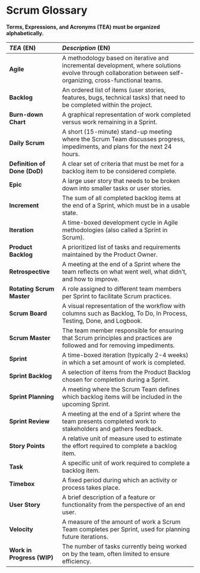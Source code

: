 # Scrum Glossary

**Terms, Expressions, and Acronyms (TEA) must be organized alphabetically.**

| **_TEA_** (EN)                    | **_Description_** (EN)                                                                                                                                      |
|:----------------------------------|:------------------------------------------------------------------------------------------------------------------------------------------------------------|
| **Agile**                         | A methodology based on iterative and incremental development, where solutions evolve through collaboration between self-organizing, cross-functional teams. |
| **Backlog**                       | An ordered list of items (user stories, features, bugs, technical tasks) that need to be completed within the project.                                      |
| **Burn-down Chart**               | A graphical representation of work completed versus work remaining in a Sprint.                                                                             |
| **Daily Scrum**                   | A short (15-minute) stand-up meeting where the Scrum Team discusses progress, impediments, and plans for the next 24 hours.                                 |
| **Definition of Done (DoD)**      | A clear set of criteria that must be met for a backlog item to be considered complete.                                                                      |
| **Epic**                          | A large user story that needs to be broken down into smaller tasks or user stories.                                                                         |
| **Increment**                     | The sum of all completed backlog items at the end of a Sprint, which must be in a usable state.                                                             |
| **Iteration**                     | A time-boxed development cycle in Agile methodologies (also called a Sprint in Scrum).                                                                      |
| **Product Backlog**               | A prioritized list of tasks and requirements maintained by the Product Owner.                                                                               |                                                                   |
| **Retrospective**                 | A meeting at the end of a Sprint where the team reflects on what went well, what didn’t, and how to improve.                                                |
| **Rotating Scrum Master**         | A role assigned to different team members per Sprint to facilitate Scrum practices.                                                                         |                                             |
| **Scrum Board**    | A visual representation of the workflow with columns such as Backlog, To Do, In Process, Testing, Done, and Logbook.                                        |                                                                               |
| **Scrum Master**                  | The team member responsible for ensuring that Scrum principles and practices are followed and for removing impediments.                                     |                                                                  |
| **Sprint**                        | A time-boxed iteration (typically 2-4 weeks) in which a set amount of work is completed.                                                                    |
| **Sprint Backlog**                | A selection of items from the Product Backlog chosen for completion during a Sprint.                                                                        |
| **Sprint Planning**               | A meeting where the Scrum Team defines which backlog items will be included in the upcoming Sprint.                                                         |
| **Sprint Review**                 | A meeting at the end of a Sprint where the team presents completed work to stakeholders and gathers feedback.                                               |                                                                        |
| **Story Points**                  | A relative unit of measure used to estimate the effort required to complete a backlog item.                                                                 |
| **Task**                          | A specific unit of work required to complete a backlog item.                                                                                                |
| **Timebox**                       | A fixed period during which an activity or process takes place.                                                                                             |                                              |
| **User Story**                    | A brief description of a feature or functionality from the perspective of an end user.                                                                      |
| **Velocity**                      | A measure of the amount of work a Scrum Team completes per Sprint, used for planning future iterations.                                                     |
| **Work in Progress (WIP)**        | The number of tasks currently being worked on by the team, often limited to ensure efficiency.                                                              |

